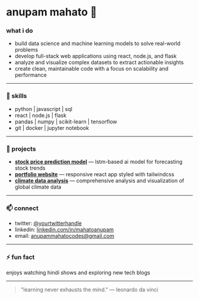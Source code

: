 # anupam mahato 👋

### what i do
- build data science and machine learning models to solve real-world problems  
- develop full-stack web applications using react, node.js, and flask  
- analyze and visualize complex datasets to extract actionable insights  
- create clean, maintainable code with a focus on scalability and performance  

---

### 🚀 skills
- python | javascript | sql  
- react | node.js | flask  
- pandas | numpy | scikit-learn | tensorflow  
- git | docker | jupyter notebook  

---

### 📂 projects
- **[stock price prediction model](#)** — lstm-based ai model for forecasting stock trends  
- **[portfolio website](#)** — responsive react app styled with tailwindcss  
- **[climate data analysis](#)** — comprehensive analysis and visualization of global climate data  

---

### 📫 connect
- twitter: [@yourtwitterhandle](https://twitter.com/yourtwitterhandle)  
- linkedin: [linkedin.com/in/mahatoanupam](https://linkedin.com/in/mahatoanupam)  
- email: anupammahatocodes@gmail.com  

---

### ⚡ fun fact  
enjoys watching hindi shows and exploring new tech blogs  

---

> "learning never exhausts the mind." — leonardo da vinci
